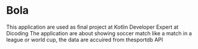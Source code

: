 # Bola
This application are used as final project at Kotlin Developer Expert at Dicoding
The application are about showing soccer match like a match in a league or world cup, the data are accuired from thesportdb API 
